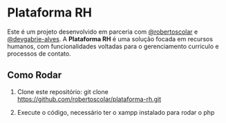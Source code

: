 # Plataforma RH

Este é um projeto desenvolvido em parceria com [@robertoscolar](https://github.com/robertoscolar) e [@devgabrie-alves](https://github.com/devgabrie-alves).
A **Plataforma RH** é uma solução focada em recursos humanos, com funcionalidades voltadas para o gerenciamento curriculo e processos de contato.

## Como Rodar

1. Clone este repositório:
   git clone https://github.com/robertoscolar/plataforma-rh.git

2. Execute o código, necessário ter o xampp instalado para rodar o php

##
